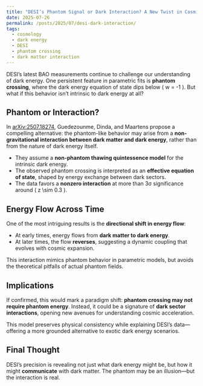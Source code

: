 ```yaml
---
title: "DESI’s Phantom Signal or Dark Interaction? A New Twist in Cosmic Dynamics"
date: 2025-07-26
permalink: /posts/2025/07/desi-dark-interaction/
tags:
  - cosmology
  - dark energy
  - DESI
  - phantom crossing
  - dark matter interaction
---
```


DESI’s latest BAO measurements continue to challenge our understanding of dark energy. One persistent feature in parametric fits is **phantom crossing**, where the dark energy equation of state dips below \( w = -1 \). But what if this behavior isn’t intrinsic to dark energy at all?

## Phantom or Interaction?

In [arXiv:2507.18274](https://arxiv.org/abs/2507.18274), Guedezounme, Dinda, and Maartens propose a compelling alternative: the phantom-like behavior may arise from a **non-gravitational interaction between dark matter and dark energy**, rather than from the nature of dark energy itself.

- They assume a **non-phantom thawing quintessence model** for the intrinsic dark energy.
- The observed phantom crossing is interpreted as an **effective equation of state**, shaped by energy exchange between dark sectors.
- The data favors a **nonzero interaction** at more than 3σ significance around \( z \sim 0.3 \).

## Energy Flow Across Time

One of the most intriguing results is the **directional shift in energy flow**:

- At early times, energy flows from **dark matter to dark energy**.
- At later times, the flow **reverses**, suggesting a dynamic coupling that evolves with cosmic expansion.

This interaction mimics phantom behavior in parametric models, but avoids the theoretical pitfalls of actual phantom fields.

## Implications

If confirmed, this would mark a paradigm shift: **phantom crossing may not require phantom energy**. Instead, it could be a signature of **dark sector interactions**, opening new avenues for understanding cosmic acceleration.

This model preserves physical consistency while explaining DESI’s data—offering a more grounded alternative to exotic dark energy scenarios.

## Final Thought

DESI’s precision is revealing not just what dark energy might be, but how it might **communicate** with dark matter. The phantom may be an illusion—but the interaction is real.


